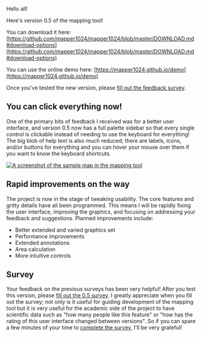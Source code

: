 Hello all!

Here's version 0.5 of the mapping tool!

You can download it here: [https://github.com/mapper1024/mapper1024/blob/master/DOWNLOAD.md#download-options](https://github.com/mapper1024/mapper1024/blob/master/DOWNLOAD.md#download-options)

You can use the online demo here: [https://mapper1024.github.io/demo](https://mapper1024.github.io/demo)

Once you've tested the new version, please [fill out the feedback survey](https://forms.gle/j3ysVaCAcbXLo7iw6).

You can click everything now!
----------
One of the primary bits of feedback I received was for a better user interface, and version 0.5 now has a full palette sidebar so that every single control is clickable instead of needing to use the keyboard for everything! The big blob of help text is also much reduced; there are labels, icons, and/or buttons for everything and you can hover your mouse over them if you want to know the keyboard shortcuts.

[![A screenshot of the sample map in the mapping tool](https://mapper1024.github.io/screenshots/sample_map_0.5.0.thumb.png)](https://mapper1024.github.io/screenshots/sample_map_0.5.0.png)

Rapid improvements on the way
-----
The project is now in the stage of tweaking usability. The core features and gritty details have all been programmed. This means I will be rapidly fixing the user interface, improving the graphics, and focusing on addressing your feedback and suggestions. Planned improvements include:

- Better extended and varied graphics set
- Performance improvements
- Extended annotations
- Area calculation
- More intuitive controls

Survey
------
Your feedback on the previous surveys has been very helpful! After you test this version, please [fill out the 0.5 survey](https://forms.gle/j3ysVaCAcbXLo7iw6). I greatly appreciate when you fill out the survey; not only is it useful for guiding development of the mapping tool but it is very useful for the academic side of the project to have scientific data such as "how many people like this feature" or "how has the rating of this user interface changed between versions". So if you can spare a few minutes of your time to [complete the survey](https://forms.gle/j3ysVaCAcbXLo7iw6), I'll be very grateful!

